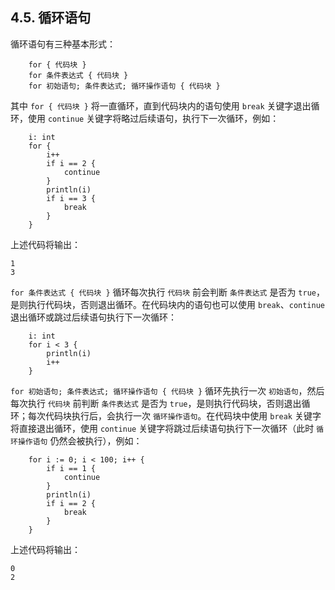 ## 4.5. 循环语句

循环语句有三种基本形式：
```wa
    for { 代码块 }
    for 条件表达式 { 代码块 }
    for 初始语句; 条件表达式; 循环操作语句 { 代码块 }
```

其中 `for { 代码块 }` 将一直循环，直到代码块内的语句使用 `break` 关键字退出循环，使用 `continue` 关键字将略过后续语句，执行下一次循环，例如：
```wa
    i: int
    for {
        i++
        if i == 2 {
            continue
        }
        println(i)
        if i == 3 {
            break
        }
    }
```
上述代码将输出：
```
1
3
```

`for 条件表达式 { 代码块 }` 循环每次执行 `代码块` 前会判断 `条件表达式` 是否为 `true`，是则执行代码块，否则退出循环。在代码块内的语句也可以使用 `break`、`continue` 退出循环或跳过后续语句执行下一次循环：
```wa
    i: int
    for i < 3 {
        println(i)
        i++
    }
```

`for 初始语句; 条件表达式; 循环操作语句 { 代码块 }` 循环先执行一次 `初始语句`，然后每次执行 `代码块` 前判断 `条件表达式` 是否为 `true`，是则执行代码块，否则退出循环；每次代码块执行后，会执行一次 `循环操作语句`。在代码块中使用 `break` 关键字将直接退出循环，使用 `continue` 关键字将跳过后续语句执行下一次循环（此时 `循环操作语句` 仍然会被执行），例如：
```wa
    for i := 0; i < 100; i++ {
        if i == 1 {
            continue
        }
        println(i)
        if i == 2 {
            break
        }
    }
```

上述代码将输出：
```
0
2
```
